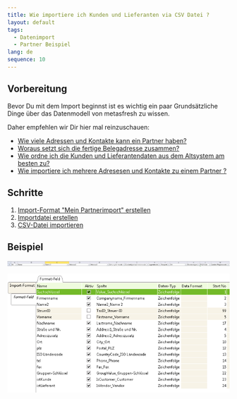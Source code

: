```yaml
---
title: Wie importiere ich Kunden und Lieferanten via CSV Datei ?
layout: default
tags:
  - Datenimport
  - Partner Beispiel
lang: de
sequence: 10
---
```

## Vorbereitung
Bevor Du mit dem Import beginnst ist es wichtig ein paar Grundsätzliche Dinge über das Datenmodell von metasfresh zu wissen.

Daher empfehlen wir Dir hier mal reinzuschauen:

- [Wie viele Adressen und Kontakte kann ein Partner haben?](Wie_viele_Adressen_und_Kontakte_kann_ein_Partner_haben)
- [Woraus setzt sich die fertige Belegadresse zusammen?](Woraus_setzt_sich_die_fertige_Belegadresse_zusammen)
- [Wie ordne ich die Kunden und Lieferantendaten aus dem Altsystem am besten zu?](Wie_ordne_ich_die_Kunden_und_Lieferantendaten_aus_dem_Altsystem_am_besten_zu)
- [Wie importiere ich mehrere Adresesen und Kontakte zu einem Partner ?](Wie_importiere_ich_mehrere_Adresesen_und_Kontakte_zu_einem_Partner)

## Schritte

1. [Import-Format "Mein Partnerimport" erstellen](Wie_definiere_ich_ein_Importformat) 
1. [Importdatei erstellen](Wie_erstelle_ich_eine_Importdatei)
1. [CSV-Datei importieren](Wie_importiere_ich_eine_CSV_Datei)


## Beispiel


![img](../images/de_excel_spalten.png)


![img](../images/de_importformat.png)
